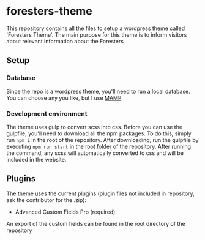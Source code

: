 # foresters-theme
This repository contains all the files to setup a wordpress theme called 'Foresters Theme'. The main purpose for this theme is to inform visitors about relevant information about the Foresters

## Setup

### Database
Since the repo is a wordpress theme, you'll need to run a local database. You can choose any you like, but I use [MAMP](https://www.mamp.info/en/downloads/)

### Development environment
The theme uses gulp to convert scss into css. Before you can use the gulpfile, you'll need to download all the npm packages. To do this, simply run `npm i` in the root of the repository. After downloading, run the gulpfile by executing `npm run start` in the root folder of the repository. After running the command, any scss will automatically converted to css and will be included in the website.

## Plugins
The theme uses the current plugins (plugin files not included in repository, ask the contributor for the .zip):

- Advanced Custom Fields Pro (required)

An export of the custom fields can be found in the root directory of the repository
